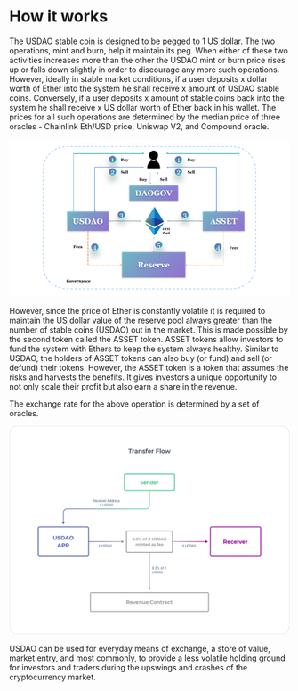 # How it works

The USDAO stable coin is designed to be pegged to 1 US dollar. The two operations, mint and burn, help it maintain its peg. When either of these two activities increases more than the other the USDAO mint or burn price rises up or falls down slightly in order to discourage any more such operations. However, ideally in stable market conditions, if a user deposits x dollar worth of Ether into the system he shall receive x amount of USDAO stable coins. Conversely, if a user deposits x amount of stable coins back into the system he shall receive x US dollar worth of Ether back in his wallet. The prices for all such operations are determined by the median price of three oracles - Chainlink Eth/USD price, Uniswap V2, and Compound oracle.

![USDAO V1](../../.gitbook/assets/stablecoin-diagrams.png)

However, since the price of Ether is constantly volatile it is required to maintain the US dollar value of the reserve pool always greater than the number of stable coins (USDAO) out in the market. This is made possible by the second token called the ASSET token. ASSET tokens allow investors to fund the system with Ethers to keep the system always healthy. Similar to USDAO, the holders of ASSET tokens can also buy (or fund) and sell (or defund) their tokens. However, the ASSET token is a token that assumes the risks and harvests the benefits. It gives investors a unique opportunity to not only scale their profit but also earn a share in the revenue.

The exchange rate for the above operation is determined by a set of oracles.

![USDAO Transfer Flow](<../../.gitbook/assets/Transfer Flow.png>)

USDAO can be used for everyday means of exchange, a store of value, market entry, and most commonly, to provide a less volatile holding ground for investors and traders during the upswings and crashes of the cryptocurrency market.
